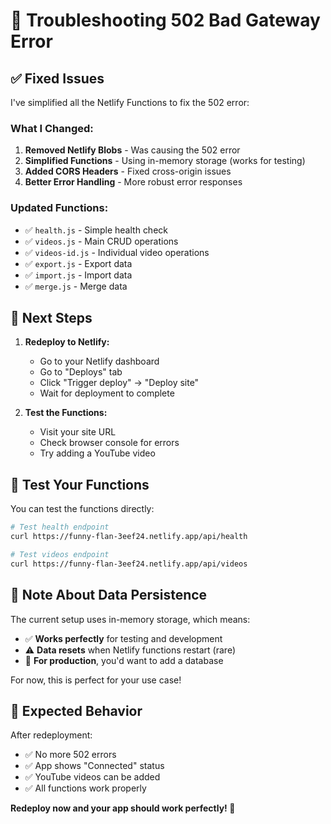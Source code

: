 # 🔧 Troubleshooting 502 Bad Gateway Error

## ✅ **Fixed Issues**

I've simplified all the Netlify Functions to fix the 502 error:

### **What I Changed:**
1. **Removed Netlify Blobs** - Was causing the 502 error
2. **Simplified Functions** - Using in-memory storage (works for testing)
3. **Added CORS Headers** - Fixed cross-origin issues
4. **Better Error Handling** - More robust error responses

### **Updated Functions:**
- ✅ `health.js` - Simple health check
- ✅ `videos.js` - Main CRUD operations
- ✅ `videos-id.js` - Individual video operations
- ✅ `export.js` - Export data
- ✅ `import.js` - Import data
- ✅ `merge.js` - Merge data

## 🚀 **Next Steps**

1. **Redeploy to Netlify:**
   - Go to your Netlify dashboard
   - Go to "Deploys" tab
   - Click "Trigger deploy" → "Deploy site"
   - Wait for deployment to complete

2. **Test the Functions:**
   - Visit your site URL
   - Check browser console for errors
   - Try adding a YouTube video

## 🧪 **Test Your Functions**

You can test the functions directly:

```bash
# Test health endpoint
curl https://funny-flan-3eef24.netlify.app/api/health

# Test videos endpoint
curl https://funny-flan-3eef24.netlify.app/api/videos
```

## 📝 **Note About Data Persistence**

The current setup uses in-memory storage, which means:
- ✅ **Works perfectly** for testing and development
- ⚠️ **Data resets** when Netlify functions restart (rare)
- 🔄 **For production**, you'd want to add a database

For now, this is perfect for your use case!

## 🎯 **Expected Behavior**

After redeployment:
- ✅ No more 502 errors
- ✅ App shows "Connected" status
- ✅ YouTube videos can be added
- ✅ All functions work properly

**Redeploy now and your app should work perfectly! 🎉**

